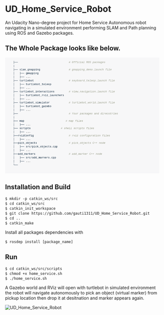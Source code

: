 # UD_Home_Service_Robot
An Udacity Nano-degree project for Home Service Autonomous robot navigating in a simulated environment performing SLAM and Path planning using ROS and Gazebo packages.

## The Whole Package looks like below. 

![UD_Home_Service_Robot](package_structure.png) 


## Installation and Build

```
$ mkdir -p catkin_ws/src
$ cd catkin_ws/src
$ catkin_init_workspace
$ git clone https://github.com/gauti1311/UD_Home_Service_Robot.git
$ cd ..
$ catkin_make
```

Install all packages dependencies with 
```
$ rosdep install [package_name]
```

## Run 
```
$ cd catkin_ws/src/scripts
$ chmod +x home_service.sh
$ ./home_service.sh
```

A Gazebo world and RViz will open with turtlebot in simulated environment the robot will navigate autonomously to pick an object (virtual marker) from pickup location then drop it at desitnation and marker appears again.

![UD_Home_Service_Robot](demo.gif) 

